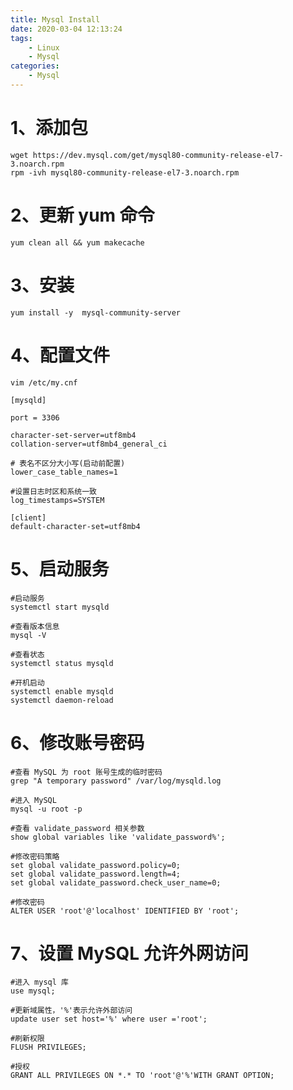 ```yaml
---
title: Mysql Install
date: 2020-03-04 12:13:24
tags: 
	- Linux
	- Mysql
categories:
	- Mysql
---
```


# 1、添加包

```shell
wget https://dev.mysql.com/get/mysql80-community-release-el7-3.noarch.rpm
rpm -ivh mysql80-community-release-el7-3.noarch.rpm
```

# 2、更新 yum 命令

```shell
yum clean all && yum makecache
```

# 3、安装

```shell
yum install -y  mysql-community-server
```

# 4、配置文件

```shell
vim /etc/my.cnf
```



```shell
[mysqld]

port = 3306

character-set-server=utf8mb4
collation-server=utf8mb4_general_ci

# 表名不区分大小写(启动前配置)
lower_case_table_names=1

#设置日志时区和系统一致
log_timestamps=SYSTEM

[client]
default-character-set=utf8mb4
```



# 5、启动服务

```shell
#启动服务
systemctl start mysqld

#查看版本信息
mysql -V

#查看状态
systemctl status mysqld

#开机启动
systemctl enable mysqld
systemctl daemon-reload
```

# 6、修改账号密码

```shell
#查看 MySQL 为 root 账号生成的临时密码
grep "A temporary password" /var/log/mysqld.log

#进入 MySQL
mysql -u root -p

#查看 validate_password 相关参数
show global variables like 'validate_password%';

#修改密码策略
set global validate_password.policy=0;
set global validate_password.length=4;
set global validate_password.check_user_name=0;

#修改密码
ALTER USER 'root'@'localhost' IDENTIFIED BY 'root';
```

# 7、设置 MySQL 允许外网访问

```shell
#进入 mysql 库
use mysql;

#更新域属性，'%'表示允许外部访问
update user set host='%' where user ='root';

#刷新权限
FLUSH PRIVILEGES;

#授权
GRANT ALL PRIVILEGES ON *.* TO 'root'@'%'WITH GRANT OPTION;
```
